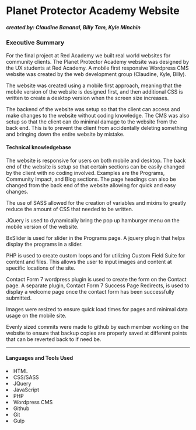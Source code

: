 
</style>
<h1>Planet Protector Academy Website</h1>
<h5>created by: Claudine Bananal, Billy Tam, Kyle Minchin</h5>


<h3>Executive Summary</h3>
<p>For the final project at Red Academy we built real world websites for community clients. The Planet Protector Academy website was designed by the UX students at Red Academy. A mobile first responsive Wordpress CMS website was created by the web development group (Claudine, Kyle, Billy).</p>

<p>The website was created using a mobile first approach, meaning that the mobile version of the website is designed first, and then additional CSS is written to create a desktop version when the screen size increases. </p>

<p>The backend of the website was setup so that the client can access and make changes to the website without coding knowledge. The CMS was also setup so that the client can do minimal damage to the website from the back end. This is to prevent the client from accidentally deleting something and bringing down the entire website by mistake. </p>

<h4>Technical knowledgebase</h4>
<p>The website is responsive for users on both mobile and desktop.  The back end of the website is setup so that certain sections can be easily changed by the client with no coding involved. Examples are the Programs, Community Impact, and Blog sections. The page headings can also be changed from the back end of the website allowing for quick and easy changes. </p>

<p>The use of SASS allowed for the creation of variables and mixins to greatly reduce the amount of CSS that needed to be written. </p>
<p>JQuery is used to dynamically bring the pop up hamburger menu on the mobile version of the website. </p>
<p>BxSlider is used for slider in the Programs page. A jquery plugin that helps display the programs in a slider.</p>
<p>PHP is used to create custom loops and for utilizing Custom Field Suite for content and files. This allows the user to input images
and content at specific locations of the site.</p>
<p>Contact Form 7 wordpress plugin is used to create the form on the Contact page. A separate plugin, Contact Form 7 Success Page Redirects, is used to display a welcome page once the contact form has been successfully submitted.</p>
<p>Images were resized to ensure quick load times for pages and minimal data usage on the mobile site.</p>
<p>Evenly sized commits were made to github by each member working on the website to ensure that backup copies are properly saved at different points that can be reverted back to if need be. </p>
<hr>
<h4>Languages and Tools Used</h4>
<li>HTML</li><li>CSS/SASS</li><li>JQuery</li><li>JavaScript</li><li>PHP</li><li>Wordpress CMS</li><li>Github</li><li>Git</li><li>Gulp</li>
